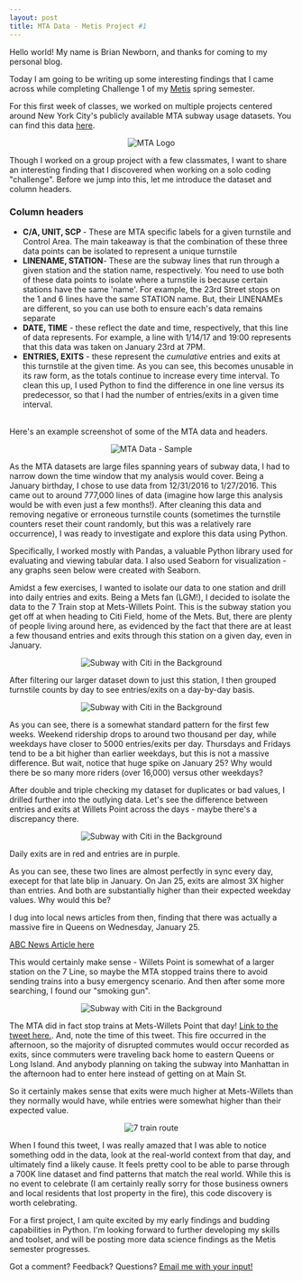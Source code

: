 ```yaml
---
layout: post
title: MTA Data - Metis Project #1
---
```


Hello world! My name is Brian Newborn, and thanks for coming to my personal blog.

Today I am going to be writing up some interesting findings that I came across while completing Challenge 1 of my [Metis](https://www.thisismetis.com/) spring semester.

For this first week of classes, we worked on multiple projects centered around New York City's publicly available MTA subway usage datasets. You can find this data [here](http://web.mta.info/developers/turnstile.html).

<p align="center">
  <img src="/images/mta_images/mta_logo.gif" alt="MTA Logo"/>
</p>

Though I worked on a group project with a few classmates, I want to share an interesting finding that I discovered when working on a solo coding "challenge". Before we jump into this, let me introduce the dataset and column headers.

### Column headers
<ul>
<li><b>C/A, UNIT, SCP </b>- These are MTA specific labels for a given turnstile and Control Area. The main takeaway is that the combination of these three data points can be isolated to represent a unique turnstile</li>
<li><b>LINENAME, STATION</b>- These are the subway lines that run through a given station and the station name, respectively. You need to use both of these data points to isolate where a turnstile is because certain stations have the same 'name'. For example, the 23rd Street stops on the 1 and 6 lines have the same STATION name. But, their LINENAMEs are different, so you can use both to ensure each's data remains separate</li>
<li><b>DATE, TIME</b> - these reflect the date and time, respectively, that this line of data represents. For example, a line with 1/14/17 and 19:00 represents that this data was taken on January 23rd at 7PM.</li>
<li><b>ENTRIES, EXITS</b> - these represent the <i>cumulative</i> entries and exits at this turnstile at the given time. As you can see, this becomes unusable in its raw form, as the totals continue to increase every time interval. To clean this up, I used Python to find the difference in one line versus its predecessor, so that I had the number of entries/exits in a given time interval. </li>
</ul>

<br>
Here's an example screenshot of some of the MTA data and headers.
<p align="center">
  <img src="/images/mta_images/mta_data_sample.png" alt="MTA Data - Sample"/>
</p>

As the MTA datasets are large files spanning years of subway data, I had to narrow down the time window that my analysis would cover. Being a January birthday, I chose to use data from 12/31/2016 to 1/27/2016. This came out to around 777,000 lines of data (imagine how large this analysis would be with even just a few months!). After cleaning this data and removing negative or erroneous turnstile counts (sometimes the turnstile counters reset their count randomly, but this was a relatively rare occurrence), I was ready to investigate and explore this data using Python.

Specifically, I worked mostly with Pandas, a valuable Python library used for evaluating and viewing tabular data. I also used Seaborn for visualization - any graphs seen below were created with Seaborn.

Amidst a few exercises, I wanted to isolate our data to one station and drill into daily entries and exits. Being a Mets fan (LGM!), I decided to isolate the data to the 7 Train stop at Mets-Willets Point. This is the subway station you get off at when heading to Citi Field, home of the Mets. But, there are plenty of people living around here, as evidenced by the fact that there are at least a few thousand entries and exits through this station on a given day, even in January.

<p align="center">
  <img src="/images/mta_images/citi_field.jpg" alt="Subway with Citi in the Background"/>
</p>

After filtering our larger dataset down to just this station, I then grouped turnstile counts by day to see entries/exits on a day-by-day basis.
<p align="center">
  <img src="/images/mta_images/citi_daily_ridership_117.png" alt="Subway with Citi in the Background"/>
</p>

As you can see, there is a somewhat standard pattern for the first few weeks. Weekend ridership drops to around two thousand per day, while weekdays have closer to 5000 entries/exits per day. Thursdays and Fridays tend to be a bit higher than earlier weekdays, but this is not a massive difference. But wait, notice that huge spike on January 25? Why would there be so many more riders (over 16,000) versus other weekdays?

After double and triple checking my dataset for duplicates or bad values, I drilled further into the outlying data. Let's see the difference between entries and exits at Willets Point across the days - maybe there's a discrepancy there.

<p align="center">
  <img src="/images/mta_images/citi_daily_entriesexits_117.png" alt="Subway with Citi in the Background"/>
</p>

Daily exits are in red and entries are in purple.

As you can see, these two lines are almost perfectly in sync every day, execept for that late blip in January. On Jan 25, exits are almost 3X higher than entries. And both are substantially higher than their expected weekday values. Why would this be?

I dug into local news articles from then, finding that there was actually a massive fire in Queens on Wednesday, January 25.

[ABC News Article here](http://abc7ny.com/news/fdny-queens-fire-that-destroyed-businesses-caused-by-cooking/1720535/)

This would certainly make sense - Willets Point is somewhat of a larger station on the 7 Line, so maybe the MTA stopped trains there to avoid sending trains into a busy emergency scenario. And then after some more searching, I found our "smoking gun".

<p align="center">
  <img src="/images/mta_images/NYCT_Subway_tweet.png" alt="Subway with Citi in the Background"/>
</p>

The MTA did in fact stop trains at Mets-Willets Point that day! [Link to the tweet here.](https://twitter.com/NYCTSubway/status/824370519537545217). And, note the time of this tweet. This fire occurred in the afternoon, so the majority of disrupted commutes would occur recorded as exits, since commuters were traveling back home to eastern Queens or Long Island. And anybody planning on taking the subway into Manhattan in the afternoon had to enter here instead of getting on at Main St.

So it certainly makes sense that exits were much higher at Mets-Willets than they normally would have, while entries were somewhat higher than their expected value.

<p align="center">
  <img src="/images/mta_images/7train.png" alt="7 train route"/>
</p>

When I found this tweet, I was really amazed that I was able to notice something odd in the data, look at the real-world context from that day, and ultimately find a likely cause. It feels pretty cool to be able to parse through a 700K line dataset and find patterns that match the real world. While this is no event to celebrate (I am certainly really sorry for those business owners and local residents that lost property in the fire), this code discovery is worth celebrating.

For a first project, I am quite excited by my early findings and budding capabilities in Python. I'm looking forward to further developing my skills and toolset, and will be posting more data science findings as the Metis semester progresses.

Got a comment? Feedback? Questions? [Email me with your input!](mailto:bri.newborn@gmail.com)
